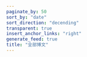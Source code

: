 ```yaml
---
paginate_by: 50
sort_by: "date"
sort_direction: "decending"
transparent: true
insert_anchor_links: "right"
generate_feed: true
title: "全部博文"
---
```

